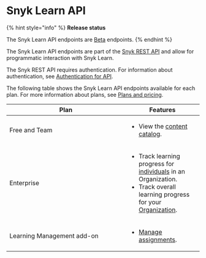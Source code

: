 # Snyk Learn API

{% hint style="info" %}
**Release status**&#x20;

The Snyk Learn API endpoints are [Beta](../../snyk-api/rest-api/about-the-rest-api.md#versioning) endpoints.
{% endhint %}

The Snyk Learn API endpoints are part of the [Snyk REST API](../../snyk-api/rest-api/about-the-rest-api.md) and allow for programmatic interaction with Snyk Learn.

The Snyk REST API requires authentication. For information about authentication, see [Authentication for API](../../snyk-api/authentication-for-api/).

The following table shows the Snyk Learn API endpoints available for each plan. For more information about plans, see [Plans and pricing](https://snyk.io/plans/).

<table><thead><tr><th width="294">Plan</th><th>Features</th></tr></thead><tbody><tr><td>Free and Team</td><td><ul><li>View the <a href="https://apidocs.snyk.io/?version=2024-10-15#get-/learn/catalog">content catalog</a>.</li></ul></td></tr><tr><td>Enterprise</td><td><ul><li>Track learning progress for <a href="https://apidocs.snyk.io/?version=2024-10-15#get-/orgs/-org_id-/learn/progress/users">individuals</a> in an Organization.</li><li>Track overall learning progress for your <a href="https://apidocs.snyk.io/?version=2024-10-15#get-/orgs/-org_id-/learn/progress/catalog">Organization</a>.</li></ul></td></tr><tr><td>Learning Management add-on</td><td><ul><li><a href="https://apidocs.snyk.io/?version=2024-10-15#get-/orgs/-org_id-/learn/assignments">Manage assignments</a>.</li></ul></td></tr></tbody></table>
